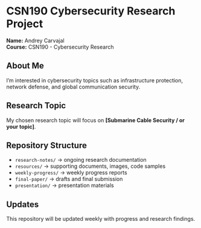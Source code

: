 # CSN190 Cybersecurity Research Project

**Name:** Andrey Carvajal  
**Course:** CSN190 - Cybersecurity Research  

## About Me
I’m interested in cybersecurity topics such as infrastructure protection, network defense, and global communication security.  

## Research Topic
My chosen research topic will focus on **[Submarine Cable Security / or your topic]**.  

## Repository Structure
- `research-notes/` → ongoing research documentation  
- `resources/` → supporting documents, images, code samples  
- `weekly-progress/` → weekly progress reports  
- `final-paper/` → drafts and final submission  
- `presentation/` → presentation materials  

## Updates
This repository will be updated weekly with progress and research findings.
